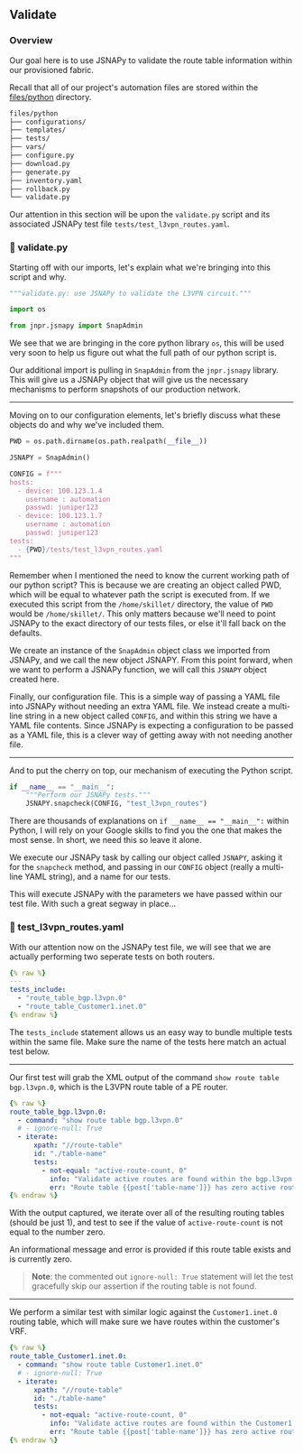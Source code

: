 ## Validate

### Overview

Our goal here is to use JSNAPy to validate the route table information within our provisioned fabric.

Recall that all of our project's automation files are stored within the [files/python](https://github.com/cdot65/juniper-mpls-l3vpn-demo/tree/main/files/python) directory.

```bash
files/python
├── configurations/
├── templates/
├── tests/
├── vars/
├── configure.py
├── download.py
├── generate.py
├── inventory.yaml
├── rollback.py
└── validate.py
```

Our attention in this section will be upon the `validate.py` script and its associated JSNAPy test file `tests/test_l3vpn_routes.yaml`.

### 🐍 validate.py

Starting off with our imports, let's explain what we're bringing into this script and why.

```python
"""validate.py: use JSNAPy to validate the L3VPN circuit."""

import os

from jnpr.jsnapy import SnapAdmin

```

We see that we are bringing in the core python library `os`, this will be used very soon to help us figure out what the full path of our python script is.

Our additional import is pulling in `SnapAdmin` from the `jnpr.jsnapy` library. This will give us a JSNAPy object that will give us the necessary mechanisms to perform snapshots of our production network.

---

Moving on to our configuration elements, let's briefly discuss what these objects do and why we've included them.

```python
PWD = os.path.dirname(os.path.realpath(__file__))

JSNAPY = SnapAdmin()

CONFIG = f"""
hosts:
  - device: 100.123.1.4
    username : automation
    passwd: juniper123
  - device: 100.123.1.7
    username : automation
    passwd: juniper123
tests:
  - {PWD}/tests/test_l3vpn_routes.yaml
"""
```

Remember when I mentioned the need to know the current working path of our python script? This is because we are creating an object called PWD, which will be equal to whatever path the script is executed from. If we executed this script from the `/home/skillet/` directory, the value of `PWD` would be `/home/skillet/`. This only matters because we'll need to point JSNAPy to the exact directory of our tests files, or else it'll fall back on the defaults.

We create an instance of the `SnapAdmin` object class we imported from JSNAPy, and we call the new object JSNAPY. From this point forward, when we want to perform a JSNAPy function, we will call this `JSNAPY` object created here.

Finally, our configuration file. This is a simple way of passing a YAML file into JSNAPy without needing an extra YAML file. We instead create a multi-line string in a new object called `CONFIG`, and within this string we have a YAML file contents. Since JSNAPy is expecting a configuration to be passed as a YAML file, this is a clever way of getting away with not needing another file.

---

And to put the cherry on top, our mechanism of executing the Python script.

```python
if __name__ == "__main__":
    """Perform our JSNAPy tests."""
    JSNAPY.snapcheck(CONFIG, "test_l3vpn_routes")

```

There are thousands of explanations on `if __name__ == "__main__":` within Python, I will rely on your Google skills to find you the one that makes the most sense. In short, we need this so leave it alone.

We execute our JSNAPy task by calling our object called `JSNAPY`, asking it for the `snapcheck` method, and passing in our `CONFIG` object (really a multi-line YAML string), and a name for our tests.

This will execute JSNAPy with the parameters we have passed within our test file. With such a great segway in place...

### 📝 test_l3vpn_routes.yaml

With our attention now on the JSNAPy test file, we will see that we are actually performing two seperate tests on both routers.

```yaml
{% raw %}
---
tests_include:
  - "route_table_bgp.l3vpn.0"
  - "route_table_Customer1.inet.0"
{% endraw %}
```

The `tests_include` statement allows us an easy way to bundle multiple tests within the same file. Make sure the name of the tests here match an actual test below.

---

Our first test will grab the XML output of the command `show route table bgp.l3vpn.0`, which is the L3VPN route table of a PE router.

```yaml
{% raw %}
route_table_bgp.l3vpn.0:
  - command: "show route table bgp.l3vpn.0"
  # - ignore-null: True
  - iterate:
      xpath: "//route-table"
      id: "./table-name"
      tests:
        - not-equal: "active-route-count, 0"
          info: "Validate active routes are found within the bgp.l3vpn.0 table"
          err: "Route table {{post['table-name']}} has zero active routes"
{% endraw %}
```

With the output captured, we iterate over all of the resulting routing tables (should be just 1), and test to see if the value of `active-route-count` is not equal to the number zero.

An informational message and error is provided if this route table exists and is currently zero.

> **Note**: the commented out `ignore-null: True` statement will let the test gracefully skip our assertion if the routing table is not found.

---

We perform a similar test with similar logic against the `Customer1.inet.0` routing table, which will make sure we have routes within the customer's VRF.

```yaml
{% raw %}
route_table_Customer1.inet.0:
  - command: "show route table Customer1.inet.0"
  # - ignore-null: True
  - iterate:
      xpath: "//route-table"
      id: "./table-name"
      tests:
        - not-equal: "active-route-count, 0"
          info: "Validate active routes are found within the Customer1.inet.0 table"
          err: "Route table {{post['table-name']}} has zero active routes"
{% endraw %}
```
